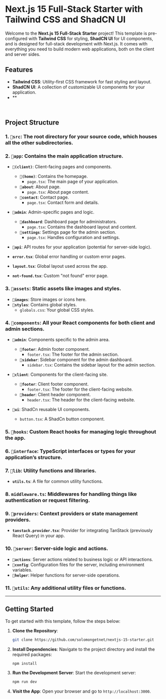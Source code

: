 # Next.js 15 Full-Stack Starter with Tailwind CSS and ShadCN UI

Welcome to the **Next.js 15 Full-Stack Starter** project! This template is pre-configured with **Tailwind CSS** for styling, **ShadCN UI** for UI components, and is designed for full-stack development with Next.js. It comes with everything you need to build modern web applications, both on the client and server sides.

## Features
- **Tailwind CSS**: Utility-first CSS framework for fast styling and layout.
- **ShadCN UI**: A collection of customizable UI components for your application.
- **
</br>

## Project Structure

### 1. **`📁src`**: The root directory for your source code, which houses all the other subdirectories.

### 2. **`📁app`**: Contains the main application structure.

- **`📁(client)`**: Client-facing pages and components.
  - **`📁(home)`**: Contains the homepage.
    - `page.tsx`: The main page of your application.
  - **`📁about`**: About page.
    - `page.tsx`: About page content.
  - **`📁contact`**: Contact page.
    - `page.tsx`: Contact form and details.

- **`📁admin`**: Admin-specific pages and logic.
  - **`📁dashboard`**: Dashboard page for administrators.
    - `page.tsx`: Contains the dashboard layout and content.
  - **`📁settings`**: Settings page for the admin section.
    - `page.tsx`: Handles configuration and settings.

- **`📁api`**: API routes for your application (potential for server-side logic).
- **`error.tsx`**: Global error handling or custom error pages.
- **`layout.tsx`**: Global layout used across the app.
- **`not-found.tsx`**: Custom "not found" error page.

### 3. **`📁assets`**: Static assets like images and styles.
- **`📁images`**: Store images or icons here.
- **`📁styles`**: Contains global styles.
  - `globals.css`: Your global CSS styles.

### 4. **`📁components`**: All your React components for both client and admin sections.

- **`📁admin`**: Components specific to the admin area.
  - **`📁footer`**: Admin footer component.
    - `footer.tsx`: The footer for the admin section.
  - **`📁sidebar`**: Sidebar component for the admin dashboard.
    - `sidebar.tsx`: Contains the sidebar layout for the admin section.

- **`📁client`**: Components for the client-facing site.
  - **`📁footer`**: Client footer component.
    - `footer.tsx`: The footer for the client-facing website.
  - **`📁header`**: Client header component.
    - `header.tsx`: The header for the client-facing website.

- **`📁ui`**: ShadCn reusable UI components.
  - `button.tsx`: A ShadCn button component.

### 5. **`📁hooks`**: Custom React hooks for managing logic throughout the app.

### 6. **`📁interface`**: TypeScript interfaces or types for your application’s structure.

### 7. **`📁lib`**: Utility functions and libraries.
- **`utils.ts`**: A file for common utility functions.

### 8. **`middleware.ts`**: Middlewares for handling things like authentication or request filtering.

### 9. **`📁providers`**: Context providers or state management providers.
- **`tanstack.provider.tsx`**: Provider for integrating TanStack (previously React Query) in your app.

### 10. **`📁server`**: Server-side logic and actions.
- **`📁actions`**: Server actions related to business logic or API interactions.
- **`📁config`**: Configuration files for the server, including environment variables.
- **`📁helper`**: Helper functions for server-side operations.

### 11. **`📁utils`**: Any additional utility files or functions.

---

## Getting Started
To get started with this template, follow the steps below:

1. **Clone the Repository**:
    ```bash
    git clone https://github.com/solomongetnet/nextjs-15-starter.git
    ```

2. **Install Dependencies**:
    Navigate to the project directory and install the required packages:
    ```bash
    npm install
    ```

3. **Run the Development Server**:
    Start the development server:
    ```bash
    npm run dev
    ```

4. **Visit the App**:
    Open your browser and go to `http://localhost:3000`.